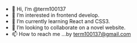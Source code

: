 - 👋 Hi, I’m @term100137
- 👀 I’m interested in frontend develop.
- 🌱 I’m currently learning React and CSS3.
- 💞️ I’m looking to collaborate on a novel website.
- 📫 How to reach me ...by term100137@gmail.com

<!---
term100137/term100137 is a ✨ special ✨ repository because its `README.md` (this file) appears on your GitHub profile.
You can click the Preview link to take a look at your changes.
--->
